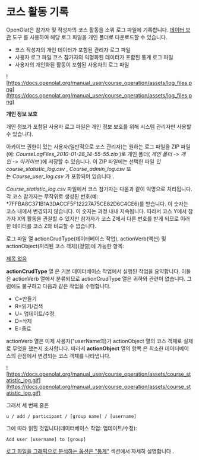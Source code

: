 # 코스 활동 기록

OpenOlat은 참가자 및 작성자의 코스 활동을 소위 로그 파일에 기록합니다. [데이터 보관](https://docs.openolat.org/manual_user/course_operation/Using_Course_Tools/#UsingCourseTools-_datenarchivierung) 도구 를 사용하여 해당 로그 파일을 개인 폴더로 다운로드할 수 있습니다.

- 코스 작성자의 개인 데이터가 포함된 관리자 로그 파일
- 사용자 로그 파일 코스 참가자의 익명화된 데이터가 포함된 통계 로그 파일
- 사용자의 개인화된 활동이 포함된 사용자의 로그 파일

![https://docs.openolat.org/manual_user/course_operation/assets/log_files.png](https://docs.openolat.org/manual_user/course_operation/assets/log_files.png)

**개인 정보 보호**

개인 정보가 포함된 사용자 로그 파일은 개인 정보 보호를 위해 시스템 관리자만 사용할 수 있습니다.

아카이브 권한이 있는 사용자(일반적으로 코스 관리자)는 원하는 로그 파일을 ZIP 파일(예: *CourseLogFiles_2010-01-28_14-55-55.zip* )로 개인 폴더( *개인 폴더* -> *개인* -> *아카이브* )에 저장할 수 있습니다. 이 ZIP 파일에는 선택한 파일 *인 course_statistic_log.csv* , *Course_admin_log.csv* 또는 *Course_user_log.csv* 가 포함되어 있습니다 .

*Course_statistic_log.csv* 파일에서 코스 참가자는 다음과 같이 익명으로 처리됩니다. 각 코스 참가자는 무작위로 생성된 번호(예: *7FFBA8C371B1A3DACCF5F12227A75CE82D6C4CE6)를 받습니다. 이 숫자는 코스 내에서 변경되지 않습니다. 이 숫자는 과정 내내 지속됩니다. 따라서 코스 Y에서 참가자 X의 활동을 관찰할 수 있지만 참가자가 코스 Z에서 다른 번호를 받게 되므로 이러한 데이터를 코스 Z와 비교할 수 없습니다.

로그 파일 열 actionCrudType(데이터베이스 작업), actionVerb(액션) 및 actionObject(처리된 코스 객체)(정렬)에 가능한 항목:

[제목 없음](https://www.notion.so/0ddccdef2a27448d952c2891d514e800)

**actionCrudType** 열 은 기본 데이터베이스 작업에서 실행된 작업을 요약합니다. 이들은 actionVerb 열에서 분류되므로 actionCrudType 열은 귀하와 관련이 없습니다. 그럼에도 불구하고 다음과 같은 작업을 수행합니다.

- C=만들기
- R=읽기/검색
- U= 업데이트/수정
- D=삭제
- E=종료

actionVerb 열은 이제 사용자("userName의)가 actionObject 열의 코스 객체로 실제로 무엇을 했는지 조사합니다. 따라서 **actionObject** 열의 항목 은 최소한 데이터베이스의 관점에서 변경되는 코스 객체를 나타냅니다.

![https://docs.openolat.org/manual_user/course_operation/assets/course_statistic_log.gif](https://docs.openolat.org/manual_user/course_operation/assets/course_statistic_log.gif)

그래서 세 번째 줄은

`u / add / participant / [group name] / [username]`

그에 따라 읽힐 것입니다(데이터베이스 작업: 업데이트/수정):

`Add user [username] to [group]`

[로그 파일을 그래픽으로 분석하는 옵션은 "통계"](https://docs.openolat.org/manual_user/course_operation/Using_Course_Tools/#UsingCourseTools-_statistiken) 섹션에서 자세히 설명합니다 .